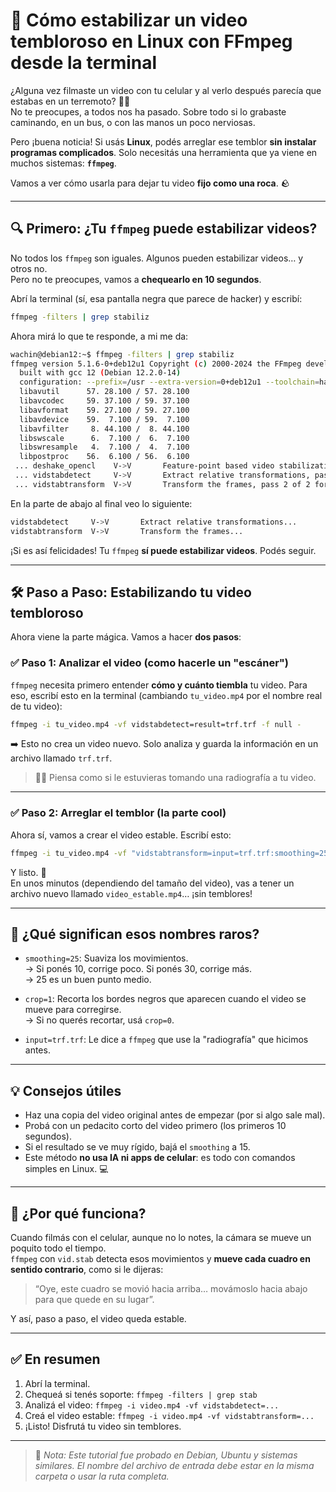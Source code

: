 

# 🎥 Cómo estabilizar un video tembloroso en Linux con FFmpeg desde la terminal

¿Alguna vez filmaste un video con tu celular y al verlo después parecía que estabas en un terremoto? 📱🎥  
No te preocupes, a todos nos ha pasado. Sobre todo si lo grabaste caminando, en un bus, o con las manos un poco nerviosas.

Pero ¡buena noticia! Si usás **Linux**, podés arreglar ese temblor **sin instalar programas complicados**. Solo necesitás una herramienta que ya viene en muchos sistemas: **`ffmpeg`**.

Vamos a ver cómo usarla para dejar tu video **fijo como una roca**. 🪨

---

## 🔍 Primero: ¿Tu `ffmpeg` puede estabilizar videos?

No todos los `ffmpeg` son iguales. Algunos pueden estabilizar videos… y otros no.  
Pero no te preocupes, vamos a **chequearlo en 10 segundos**.

Abrí la terminal (sí, esa pantalla negra que parece de hacker) y escribí:

```bash
ffmpeg -filters | grep stabiliz
```

Ahora mirá lo que te responde, a mi me da:

```bash
wachin@debian12:~$ ffmpeg -filters | grep stabiliz
ffmpeg version 5.1.6-0+deb12u1 Copyright (c) 2000-2024 the FFmpeg developers
  built with gcc 12 (Debian 12.2.0-14)
  configuration: --prefix=/usr --extra-version=0+deb12u1 --toolchain=hardened --libdir=/usr/lib/i386-linux-gnu --incdir=/usr/include/i386-linux-gnu --arch=i386 --enable-gpl --disable-stripping --enable-gnutls --enable-ladspa --enable-libaom --enable-libass --enable-libbluray --enable-libbs2b --enable-libcaca --enable-libcdio --enable-libcodec2 --enable-libdav1d --enable-libflite --enable-libfontconfig --enable-libfreetype --enable-libfribidi --enable-libglslang --enable-libgme --enable-libgsm --enable-libjack --enable-libmp3lame --enable-libmysofa --enable-libopenjpeg --enable-libopenmpt --enable-libopus --enable-libpulse --enable-librabbitmq --enable-librist --enable-librubberband --enable-libshine --enable-libsnappy --enable-libsoxr --enable-libspeex --enable-libsrt --enable-libssh --enable-libsvtav1 --enable-libtheora --enable-libtwolame --enable-libvidstab --enable-libvorbis --enable-libvpx --enable-libwebp --enable-libx265 --enable-libxml2 --enable-libxvid --enable-libzimg --enable-libzmq --enable-libzvbi --enable-lv2 --enable-omx --enable-openal --enable-opencl --enable-opengl --enable-sdl2 --disable-sndio --enable-libjxl --enable-pocketsphinx --enable-librsvg --enable-libdc1394 --enable-libdrm --enable-libiec61883 --enable-chromaprint --enable-frei0r --enable-libx264 --enable-libplacebo --enable-librav1e --ignore-tests='hapenc-hap-none,hapenc-hapa-none,hapenc-hapq-none' --enable-shared
  libavutil      57. 28.100 / 57. 28.100
  libavcodec     59. 37.100 / 59. 37.100
  libavformat    59. 27.100 / 59. 27.100
  libavdevice    59.  7.100 / 59.  7.100
  libavfilter     8. 44.100 /  8. 44.100
  libswscale      6.  7.100 /  6.  7.100
  libswresample   4.  7.100 /  4.  7.100
  libpostproc    56.  6.100 / 56.  6.100
 ... deshake_opencl    V->V       Feature-point based video stabilization filter
 ... vidstabdetect     V->V       Extract relative transformations, pass 1 of 2 for stabilization (see vidstabtransform for pass 2).
 ... vidstabtransform  V->V       Transform the frames, pass 2 of 2 for stabilization (see vidstabdetect for pass 1).
```

En la parte de abajo al final veo lo siguiente:

```bash
vidstabdetect     V->V       Extract relative transformations...
vidstabtransform  V->V       Transform the frames...
```

¡Si es así felicidades! Tu `ffmpeg` **sí puede estabilizar videos**. Podés seguir.

---

## 🛠️ Paso a Paso: Estabilizando tu video tembloroso

Ahora viene la parte mágica. Vamos a hacer **dos pasos**:

### ✅ Paso 1: Analizar el video (como hacerle un "escáner")

`ffmpeg` necesita primero entender **cómo y cuánto tiembla** tu video. Para eso, escribí esto en la terminal (cambiando `tu_video.mp4` por el nombre real de tu video):

```bash
ffmpeg -i tu_video.mp4 -vf vidstabdetect=result=trf.trf -f null -
```

➡️ Esto no crea un video nuevo. Solo analiza y guarda la información en un archivo llamado `trf.trf`.

> 🕵️‍♂️ Piensa como si le estuvieras tomando una radiografía a tu video.

---

### ✅ Paso 2: Arreglar el temblor (la parte cool)

Ahora sí, vamos a crear el video estable. Escribí esto:

```bash
ffmpeg -i tu_video.mp4 -vf "vidstabtransform=input=trf.trf:smoothing=25:crop=1" video_estable.mp4
```

Y listo. 🎉  
En unos minutos (dependiendo del tamaño del video), vas a tener un archivo nuevo llamado `video_estable.mp4`… ¡sin temblores!

---

## 🔧 ¿Qué significan esos nombres raros?

- `smoothing=25`: Suaviza los movimientos.  
  → Si ponés 10, corrige poco. Si ponés 30, corrige más.  
  → 25 es un buen punto medio.
  
- `crop=1`: Recorta los bordes negros que aparecen cuando el video se mueve para corregirse.  
  → Si no querés recortar, usá `crop=0`.

- `input=trf.trf`: Le dice a `ffmpeg` que use la "radiografía" que hicimos antes.

---

## 💡 Consejos útiles

- Haz una copia del video original antes de empezar (por si algo sale mal).
- Probá con un pedacito corto del video primero (los primeros 10 segundos).
- Si el resultado se ve muy rígido, bajá el `smoothing` a 15.
- Este método **no usa IA ni apps de celular**: es todo con comandos simples en Linux. 💻

---

## 🧠 ¿Por qué funciona?

Cuando filmás con el celular, aunque no lo notes, la cámara se mueve un poquito todo el tiempo.  
`ffmpeg` con `vid.stab` detecta esos movimientos y **mueve cada cuadro en sentido contrario**, como si le dijeras:  
> “Oye, este cuadro se movió hacia arriba… movámoslo hacia abajo para que quede en su lugar”.

Y así, paso a paso, el video queda estable.

---

## ✅ En resumen

1. Abrí la terminal.
2. Chequeá si tenés soporte: `ffmpeg -filters | grep stab`
3. Analizá el video: `ffmpeg -i video.mp4 -vf vidstabdetect=...`
4. Creá el video estable: `ffmpeg -i video.mp4 -vf vidstabtransform=...`
5. ¡Listo! Disfrutá tu video sin temblores.

---

> 📌 *Nota: Este tutorial fue probado en Debian, Ubuntu y sistemas similares. El nombre del archivo de entrada debe estar en la misma carpeta o usar la ruta completa.*
